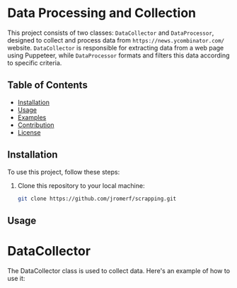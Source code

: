 # Data Processing and Collection

This project consists of two classes: `DataCollector` and `DataProcessor`, designed to collect and process data from `https://news.ycombinator.com/` website. `DataCollector` is responsible for extracting data from a web page using Puppeteer, while `DataProcessor` formats and filters this data according to specific criteria.

## Table of Contents

- [Installation](#installation)
- [Usage](#usage)
- [Examples](#examples)
- [Contribution](#contribution)
- [License](#license)

## Installation

To use this project, follow these steps:

1. Clone this repository to your local machine:

   ```bash
   git clone https://github.com/jromerf/scrapping.git

## Usage
# DataCollector

The DataCollector class is used to collect data. Here's an example of how to use it:
